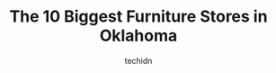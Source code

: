 ---
layout: ampstory
image: https://i0.wp.com/paketmu.com/wp-content/uploads/2023/06/ethan-allen-0-in-oklahoma-1686369440.jpeg?resize=640,853
author: techidn
featured: false
description: Explore the diverse Furniture Store scene in Oklahoma, home to an incredible selection of 10 establishments catering to every taste. Whether youre in search of iconic favorites or undiscove
title: The 10 Biggest Furniture Stores in Oklahoma
cover:
   title: The 10 Biggest Furniture Stores in Oklahoma
   subtitle: RICKPATE
   background: https://paketmu.com/wp-content/uploads/2023/06/ethan-allen-0-in-oklahoma-1686369440.jpeg

pages: 
 - layout: thirds
   top: <h1>#1 Mathis Home</h1>
   bottom: "<p>I bought my first furniture set a month ago now. A bedroom set by Ashley. Two of the three pieces are great, but the dresser had malfunctioning drawers. ALL of the pictur</p>"
   background: https://paketmu.com/wp-content/uploads/2023/06/ethan-allen-1-in-oklahoma-1686369441.jpeg
   backgroundblur: true
 - layout: thirds
   top: <h1>#2 Bob Mills Furniture</h1>
   bottom: "<p>Pandemic or not, furniture shopping should be easy & upfront.  If you = me then you go in kinda knowing what you dont want, you just need a guide who knows the layout an</p>"
   background: https://paketmu.com/wp-content/uploads/2023/06/ethan-allen-2-in-oklahoma-1686369442.jpeg
   cta:
      link: https://paketmu.com/the-10-biggest-furniture-stores-in-oklahoma/
      text: The 10 Biggest Furniture Stores in Oklahoma
 - layout: thirds
   top: <h1>#3 Mathis Outlet</h1>
   bottom: "<p>I love shopping here! Absolutely no pressure to buy. I tell them what Im looking for and my price range and they show me what they have available. They always have a goo</p>"
   background: https://paketmu.com/wp-content/uploads/2023/06/ethan-allen-3-in-oklahoma-1686369443.jpeg
   cta:
      link: https://paketmu.com/the-10-biggest-furniture-stores-in-oklahoma/
      text: The 10 Biggest Furniture Stores in Oklahoma
 - layout: thirds
   top: <h1>#4 Ashley Store</h1>
   bottom: "<p>3400 W Memorial Rd, Oklahoma City, OK 73120, United States</p>"
   background: https://images.unsplash.com/photo-1518640467707-6811f4a6ab73?ixlib=rb-4.0.3&ixid=MnwxMjA3fDB8MHxwaG90by1wYWdlfHx8fGVufDB8fHx8&auto=format&fit=crop&w=640&h=853&q=80
   cta:
      link: https://paketmu.com/the-10-biggest-furniture-stores-in-oklahoma/
      text: The 10 Biggest Furniture Stores in Oklahoma
 - layout: thirds
   top: <h1>#5 Ashley Store</h1>
   bottom: "<p>3434 W Reno Ave, Oklahoma City, OK 73107, United States</p>"
   background: https://images.unsplash.com/photo-1609083590460-7b8cc0ca65f8?ixlib=rb-4.0.3&ixid=MnwxMjA3fDB8MHxwaG90by1wYWdlfHx8fGVufDB8fHx8&auto=format&fit=crop&w=640&h=853&q=80
   cta:
      link: https://paketmu.com/the-10-biggest-furniture-stores-in-oklahoma/
      text: The 10 Biggest Furniture Stores in Oklahoma
 - layout: thirds
   top: <h1>#6 Galleria Furniture</h1>
   bottom: "<p>3700 W I 40 Service Rd, Oklahoma City, OK 73108, United States</p>"
   background: https://images.unsplash.com/photo-1580610447943-1bfbef5efe07?ixlib=rb-4.0.3&ixid=MnwxMjA3fDB8MHxwaG90by1wYWdlfHx8fGVufDB8fHx8&auto=format&fit=crop&w=640&h=853&q=80
   cta:
      link: https://paketmu.com/the-10-biggest-furniture-stores-in-oklahoma/
      text: The 10 Biggest Furniture Stores in Oklahoma
 - layout: thirds
   top: <h1>#7 American Freight Furniture, Mattress, Appliance</h1>
   bottom: "<p>2825 W Interstate 240 Service Rd, Oklahoma City, OK 73159, United States</p>"
   background: https://images.unsplash.com/photo-1488554378835-f7acf46e6c98?ixlib=rb-4.0.3&ixid=MnwxMjA3fDB8MHxwaG90by1wYWdlfHx8fGVufDB8fHx8&auto=format&fit=crop&w=640&h=853&q=80
   cta:
      link: https://paketmu.com/the-10-biggest-furniture-stores-in-oklahoma/
      text: The 10 Biggest Furniture Stores in Oklahoma
 - layout: thirds
   middle: Continue reading...
   background: https://plus.unsplash.com/premium_photo-1664640458616-3c74f8cb4589?ixlib=rb-4.0.3&ixid=MnwxMjA3fDB8MHxwaG90by1wYWdlfHx8fGVufDB8fHx8&auto=format&fit=crop&w=640&h=853&q=80
   cta:
      link: https://paketmu.com/the-10-biggest-furniture-stores-in-oklahoma/
      text: The 10 Biggest Furniture Stores in Oklahoma
      
---